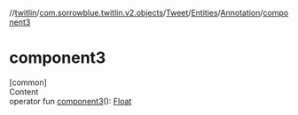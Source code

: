 //[twitlin](../../../../index.md)/[com.sorrowblue.twitlin.v2.objects](../../../index.md)/[Tweet](../../index.md)/[Entities](../index.md)/[Annotation](index.md)/[component3](component3.md)



# component3  
[common]  
Content  
operator fun [component3](component3.md)(): [Float](https://kotlinlang.org/api/latest/jvm/stdlib/kotlin/-float/index.html)  



